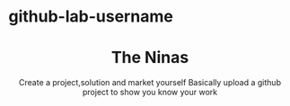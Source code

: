 # github-lab-username
<h1 align="center">The Ninas</h1>
<p align="center">Create a project,solution and market yourself
Basically upload a github project to show you know your work</p>
